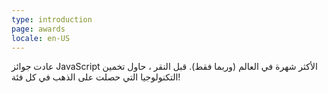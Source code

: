 ```yaml
---
type: introduction
page: awards
locale: en-US
---
```


عادت جوائز JavaScript الأكثر شهرة في العالم (وربما فقط). قبل النقر ، حاول تخمين التكنولوجيا التي حصلت على الذهب في كل فئة!
